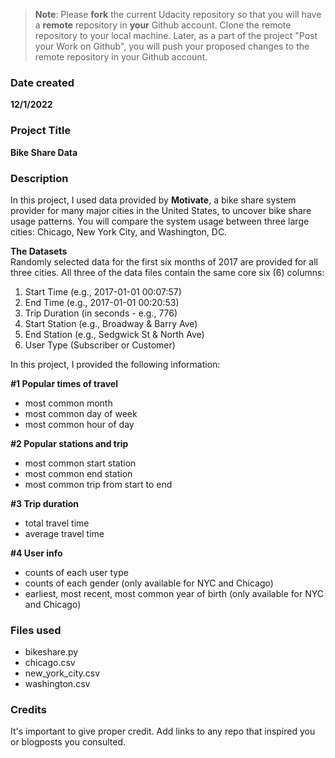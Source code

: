 >**Note**: Please **fork** the current Udacity repository so that you will have a **remote** repository in **your** Github account. Clone the remote repository to your local machine. Later, as a part of the project "Post your Work on Github", you will push your proposed changes to the remote repository in your Github account.

### Date created
**12/1/2022**

### Project Title
**Bike Share Data**
### Description
In this project, I used data provided by **Motivate**, a bike share system provider for many major cities in the United States, 
to uncover bike share usage patterns. You will compare the system usage between three large cities: Chicago, New York City, and Washington, DC.

**The Datasets**  
Randomly selected data for the first six months of 2017 are provided for all three cities. All three of the data files contain the same core six (6) columns:

1. Start Time (e.g., 2017-01-01 00:07:57)
2. End Time (e.g., 2017-01-01 00:20:53)
3. Trip Duration (in seconds - e.g., 776)
4. Start Station (e.g., Broadway & Barry Ave)
5. End Station (e.g., Sedgwick St & North Ave)
6. User Type (Subscriber or Customer)

In this project, I provided the following information:

**#1 Popular times of travel**
- most common month
- most common day of week
- most common hour of day

**#2 Popular stations and trip**
- most common start station
- most common end station
- most common trip from start to end

**#3 Trip duration**
- total travel time
- average travel time

**#4 User info**
- counts of each user type
- counts of each gender (only available for NYC and Chicago)
- earliest, most recent, most common year of birth (only available for NYC and Chicago)


### Files used
- bikeshare.py
- chicago.csv
- new_york_city.csv
- washington.csv

### Credits
It's important to give proper credit. Add links to any repo that inspired you or blogposts you consulted.

